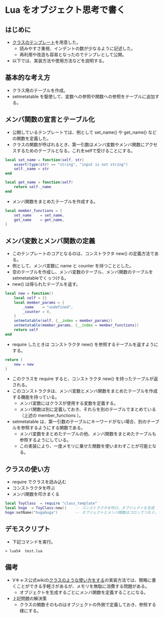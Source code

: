 # Lua をオブジェクト思考で書く

## はじめに

* [クラスのテンプレート](./class_template.lua)を用意した。
	* 読みやすさ重視、インデントの数が少なるように記述した。
	* 再利用や改造も容易となったのでテンプレとして公開。
* 以下では、実装方法や使用方法などを説明する。

## 基本的な考え方

* クラス用のテーブルを作成。
* setmetatable を駆使して、変数への参照や関数への参照をテーブルに追加する。

## メンバ関数の宣言とテーブル化

* 公開しているテンプレートでは、例として set_name() や get_name() などの関数を定義した。
* クラスの関数が呼ばれるとき、第一引数はメンバ変数やメンバ関数にアクセスするためのテーブルとなる。これをselfで受けることにする。

```lua
local set_name = function(self, str)
	assert(type(str) == "string", "input is not string")
	self._name = str
end

local get_name = function(self)
	return self._name
end
```

* メンバ関数をまとめたテーブルを作成する。

```lua
local member_functions = {
	set_name	= set_name,
	get_name	= get_name,
}
```

## メンバ変数とメンバ関数の定義

* このテンプレートのコアとなるのは、コンストラクタ new() の定義方法である。
* 例として、メンバ変数に name と counter を持つこととした。
* 空のテーブルを作成し、メンバ変数のテーブル、メンバ関数のテーブルを setmetatableでくっつける。
* new() は得られたテーブルを返す。

```lua
local new = function()
	local self = {}
	local member_params = {
		_name    = "undefined",
		_counter = 0,
	}
	setmetatable(self, {__index = member_params})
	setmetatable(member_params, {__index = member_functions})
	return self
end
```

* require したときは コンストラクタ new() を参照するテーブルを返すようにする。 

```lua
return {
	new = new
}
```

* このクラスを require すると、コンストラクタ new() を持ったテーブルが返される。
* このコンストラクタは、メンバ変数とメンバ関数をまとめたテーブルを作成する機能を持っている。
	* メンバ変数にはクラスが使用する変数を定義する。
	* メンバ関数は別に定義しておき、それらを別のテーブルでまとめている（上述の member_functions ）。
* setmetatable は、第一引数のテーブルにキーワードがない場合、別のテーブルを参照するようにする関数である。
	* メンバ変数をまとめたテーブルの他、メンバ関数をまとめたテーブルも参照するようにしている。
	* この実装により、一度メモリに乗せた関数を使いまわすことが可能となる。


## クラスの使い方

* require でクラスを読み込む
* コンストラクタを呼ぶ
* メンバ関数を叩きまくる

```lua
local ToyClass  = require "class_template"
local hoge  = ToyClass:new()    -- コンストラクタを呼び、オブジェクトを生成
hoge:setName("hugahuga")        -- オブジェクトとメンバ関数はコロンでつなぐ。
```

## デモスクリプト

* 下記コマンドを実行。

```
> lua54  test.lua
```

## 備考

* Vキャス公式wikiの[クラスのような使い方をする](https://virtualcast.jp/wiki/vci/script/module)の実装方法では、簡略に書くことができる手軽さがあるが、メモリを無駄に消費する問題がある。
	* オブジェクトを生成するごとにメンバ関数を定義することになる。
* 上記問題の解決策
	* クラスの関数そのものはオブジェクトの外側で定義しておき、参照する様にする。
